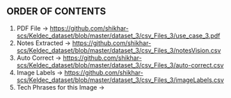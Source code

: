 ## ORDER OF CONTENTS

1. PDF File -> https://github.com/shikhar-scs/Keldec_dataset/blob/master/dataset_3/csv_Files_3/use_case_3.pdf
2. Notes Extracted -> https://github.com/shikhar-scs/Keldec_dataset/blob/master/dataset_3/csv_Files_3/notesVision.csv
3. Auto Correct -> https://github.com/shikhar-scs/Keldec_dataset/blob/master/dataset_3/csv_Files_3/auto-correct.csv
4. Image Labels -> https://github.com/shikhar-scs/Keldec_dataset/blob/master/dataset_3/csv_Files_3/imageLabels.csv
5. Tech Phrases for this Image ->
